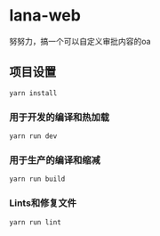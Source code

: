 # lana-web
努努力，搞一个可以自定义审批内容的oa

## 项目设置
```
yarn install
```

### 用于开发的编译和热加载
```
yarn run dev
```

### 用于生产的编译和缩减
```
yarn run build
```

### Lints和修复文件
```
yarn run lint
